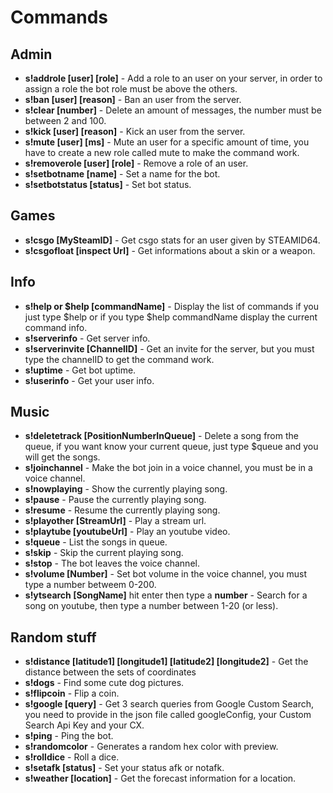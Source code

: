 # Commands

## Admin

* **s!addrole [user] [role]** - Add a role to an user on your server, in order to assign a role the bot role must be above the others.
* **s!ban [user] [reason]** - Ban an user from the server.
* **s!clear [number]** - Delete an amount of messages, the number must be between 2 and 100.
* **s!kick [user] [reason]** - Kick an user from the server.
* **s!mute [user] [ms]** - Mute an user for a specific amount of time, you have to create a new role called mute to make the command work.
* **s!removerole [user] [role]** - Remove a role of an user.
* **s!setbotname [name]** - Set a name for the bot.
* **s!setbotstatus [status]** - Set bot status.

## Games

* **s!csgo [MySteamID]** - Get csgo stats for an user given by STEAMID64.
* **s!csgofloat [inspect Url]** - Get informations about a skin or a weapon.

## Info

* **s!help or $help [commandName]** - Display the list of commands if you just type $help or if you type $help commandName display the current command info.
* **s!serverinfo** - Get server info.
* **s!serverinvite [ChannelID]** - Get an invite for the server, but you must type the channelID to get the command work.
* **s!uptime** - Get bot uptime.
* **s!userinfo** - Get your user info.

## Music

* **s!deletetrack [PositionNumberInQueue]** - Delete a song from the queue, if you want know your current queue, just type $queue and you will get the songs.
* **s!joinchannel** - Make the bot join in a voice channel, you must be in a voice channel.
* **s!nowplaying** - Show the currently playing song.
* **s!pause** - Pause the currently playing song.
* **s!resume** - Resume the currently playing song.
* **s!playother [StreamUrl]** - Play a stream url.
* **s!playtube [youtubeUrl]** - Play an youtube video.
* **s!queue** - List the songs in queue.
* **s!skip** - Skip the current playing song.
* **s!stop** - The bot leaves the voice channel.
* **s!volume [Number]** - Set bot volume in the voice channel, you must type a number betweem 0-200.
* **s!ytsearch [SongName]** hit enter then type a **number** - Search for a song on youtube, then type a number between 1-20 (or less).

## Random stuff

* **s!distance [latitude1] [longitude1] [latitude2] [longitude2]** - Get the distance between the sets of coordinates
* **s!dogs** - Find some cute dog pictures.
* **s!flipcoin** - Flip a coin.
* **s!google [query]** - Get 3 search queries from Google Custom Search, you need to provide in the json file called googleConfig, your Custom Search Api Key and your CX.
* **s!ping** - Ping the bot.
* **s!randomcolor** - Generates a random hex color with preview.
* **s!rolldice** - Roll a dice.
* **s!setafk [status]** - Set your status afk or notafk.
* **s!weather [location]** - Get the forecast information for a location.

